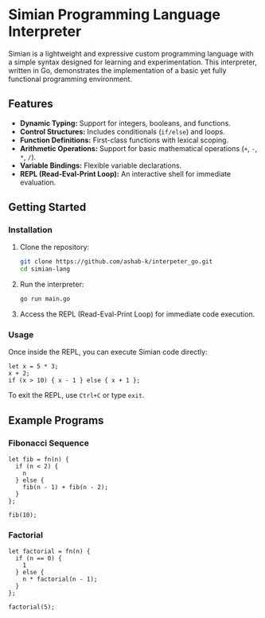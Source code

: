 # Simian Programming Language Interpreter

Simian is a lightweight and expressive custom programming language with a simple syntax designed for learning and experimentation. This interpreter, written in Go, demonstrates the implementation of a basic yet fully functional programming environment.

## Features

- **Dynamic Typing:** Support for integers, booleans, and functions.  
- **Control Structures:** Includes conditionals (`if/else`) and loops.  
- **Function Definitions:** First-class functions with lexical scoping.  
- **Arithmetic Operations:** Support for basic mathematical operations (`+`, `-`, `*`, `/`).  
- **Variable Bindings:** Flexible variable declarations.  
- **REPL (Read-Eval-Print Loop):** An interactive shell for immediate evaluation.

## Getting Started

### Installation

1. Clone the repository:

   ```bash
   git clone https://github.com/ashab-k/interpeter_go.git
   cd simian-lang
   ```

2. Run the interpreter:

   ```bash
   go run main.go
   ```

3. Access the REPL (Read-Eval-Print Loop) for immediate code execution.

### Usage

Once inside the REPL, you can execute Simian code directly:

```simian
let x = 5 * 3;  
x + 2;  
if (x > 10) { x - 1 } else { x + 1 };  
```

To exit the REPL, use `Ctrl+C` or type `exit`.

## Example Programs

### Fibonacci Sequence

```simian
let fib = fn(n) {  
  if (n < 2) {  
    n  
  } else {  
    fib(n - 1) + fib(n - 2);  
  }  
};  

fib(10);  
```

### Factorial

```simian
let factorial = fn(n) {  
  if (n == 0) {  
    1  
  } else {  
    n * factorial(n - 1);  
  }  
};  

factorial(5);  
```
